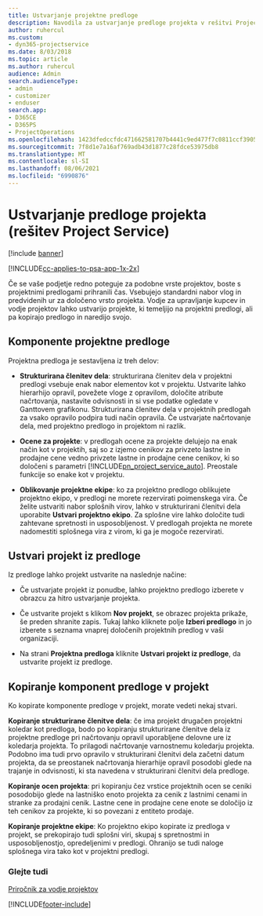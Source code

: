 ```yaml
---
title: Ustvarjanje projektne predloge
description: Navodila za ustvarjanje predloge projekta v rešitvi Project Service
author: ruhercul
ms.custom:
- dyn365-projectservice
ms.date: 8/03/2018
ms.topic: article
ms.author: ruhercul
audience: Admin
search.audienceType:
- admin
- customizer
- enduser
search.app:
- D365CE
- D365PS
- ProjectOperations
ms.openlocfilehash: 1423dfedccfdc471662581707b4441c9ed477f7c0811ccf3905af8c59f774f77
ms.sourcegitcommit: 7f8d1e7a16af769adb43d1877c28fdce53975db8
ms.translationtype: MT
ms.contentlocale: sl-SI
ms.lasthandoff: 08/06/2021
ms.locfileid: "6990876"
---
```

# <a name="create-a-project-template-project-service"></a>Ustvarjanje predloge projekta (rešitev Project Service)

[!include [banner](../includes/psa-now-project-operations.md)]

[!INCLUDE[cc-applies-to-psa-app-1x-2x](../includes/cc-applies-to-psa-app-1x-2x.md)]

Če se vaše podjetje redno poteguje za podobne vrste projektov, boste s projektnimi predlogami prihranili čas. Vsebujejo standardni nabor vlog in predvidenih ur za določeno vrsto projekta. Vodje za upravljanje kupcev in vodje projektov lahko ustvarijo projekte, ki temeljijo na projektni predlogi, ali pa kopirajo predlogo in naredijo svojo.  
  
## <a name="components-of-project-template"></a>Komponente projektne predloge
 Projektna predloga je sestavljena iz treh delov:  
  
- **Strukturirana členitev dela**: strukturirana členitev dela v projektni predlogi vsebuje enak nabor elementov kot v projektu. Ustvarite lahko hierarhijo opravil, povežete vloge z opravilom, določite atribute načrtovanja, nastavite odvisnosti in si vse podatke ogledate v Ganttovem grafikonu. Strukturirana členitev dela v projektnih predlogah za vsako opravilo podpira tudi način opravila. Če ustvarjate načrtovanje dela, med projektno predlogo in projektom ni razlik.  
  
- **Ocene za projekte**: v predlogah ocene za projekte delujejo na enak način kot v projektih, saj so z izjemo cenikov za privzeto lastne in prodajne cene vedno privzete lastne in prodajne cene cenikov, ki so določeni s parametri [!INCLUDE[pn_project_service_auto](../includes/pn-project-service-auto.md)]. Preostale funkcije so enake kot v projektu.  
  
- **Oblikovanje projektne ekipe**: ko za projektno predlogo oblikujete projektno ekipo, v predlogi ne morete rezervirati poimenskega vira. Če želite ustvariti nabor splošnih virov, lahko v strukturirani členitvi dela uporabite **Ustvari projektno ekipo**. Za splošne vire lahko določite tudi zahtevane spretnosti in usposobljenost. V predlogah projekta ne morete nadomestiti splošnega vira z virom, ki ga je mogoče rezervirati.  
  
## <a name="create-a-project-from-a-template"></a>Ustvari projekt iz predloge  
 Iz predloge lahko projekt ustvarite na naslednje načine:  
  
-   Če ustvarjate projekt iz ponudbe, lahko projektno predlogo izberete v obrazcu za hitro ustvarjanje projekta.  
  
-   Če ustvarite projekt s klikom **Nov projekt**, se obrazec projekta prikaže, še preden shranite zapis. Tukaj lahko kliknete polje **Izberi predlogo** in jo izberete s seznama vnaprej določenih projektnih predlog v vaši organizaciji.  
  
-   Na strani **Projektna predloga** kliknite **Ustvari projekt iz predloge**, da ustvarite projekt iz predloge.  
  
## <a name="copying-components-of-a-template-to-a-project"></a>Kopiranje komponent predloge v projekt  
 Ko kopirate komponente predloge v projekt, morate vedeti nekaj stvari.  
  
 **Kopiranje strukturirane členitve dela**: če ima projekt drugačen projektni koledar kot predloga, bodo po kopiranju strukturirane členitve dela iz projektne predloge pri načrtovanju opravil uporabljene delovne ure iz koledarja projekta. To prilagodi načrtovanje varnostnemu koledarju projekta. Podobno ima tudi prvo opravilo v strukturirani členitvi dela začetni datum projekta, da se preostanek načrtovanja hierarhije opravil posodobi glede na trajanje in odvisnosti, ki sta navedena v strukturirani členitvi dela predloge.  
  
 **Kopiranje ocen projekta**: pri kopiranju čez vrstice projektnih ocen se ceniki posodobijo glede na lastniško enoto projekta za cenik z lastnimi cenami in stranke za prodajni cenik. Lastne cene in prodajne cene enote se določijo iz teh cenikov za projekte, ki so povezani z entiteto prodaje.  
  
 **Kopiranje projektne ekipe**: Ko projektno ekipo kopirate iz predloga v projekt, se prekopirajo tudi splošni viri, skupaj s spretnostmi in usposobljenostjo, opredeljenimi v predlogi. Ohranijo se tudi naloge splošnega vira tako kot v projektni predlogi.  
  
### <a name="see-also"></a>Glejte tudi  
 [Priročnik za vodje projektov](../psa/project-manager-guide.md)


[!INCLUDE[footer-include](../includes/footer-banner.md)]